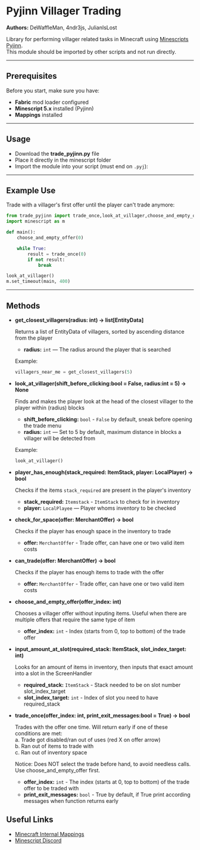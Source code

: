 # Pyjinn Villager Trading

**Authors:** DeWaffleMan, 4ndr3js, JulianIsLost

Library for performing villager related tasks in Minecraft using [Minescripts Pyjinn](https://minescript.net/pyjinn/).  
This module should be imported by other scripts and not run directly.

---

## Prerequisites

Before you start, make sure you have:

- **Fabric** mod loader configured
- **Minescript 5.x** installed (Pyjinn)
- **Mappings** installed

---

## Usage

- Download the **trade_pyjinn.py** file
- Place it directly in the minescript folder
- Import the module into your script (must end on `.pyj`):

---
## Example Use
Trade with a villager's first offer until the player can't trade anymore:
```py
from trade_pyjinn import trade_once,look_at_villager,choose_and_empty_offer
import minescript as m

def main():
    choose_and_empty_offer(0)

    while True:
        result = trade_once(0)
        if not result:
            break

look_at_villager()
m.set_timeout(main, 400)
```
---

## Methods

- **get_closest_villagers(radius: int) -> list[EntityData]**

   Returns a list of EntityData of villagers, sorted by ascending distance from the player

   - **radius:** `int` — The radius around the player that is searched

   Example:
   ```python
   villagers_near_me = get_closest_villagers(5)
   ```
   
- **look_at_villager(shift_before_clicking:bool = False, radius:int = 5) -> None**

   Finds and makes the player look at the head of the closest villager to the player within (radius) blocks

   - **shift_before_clicking:** `bool` - `False` by default, sneak before opening the trade menu
   - **radius:** `int` — Set to 5 by default, maximum distance in blocks a villager will be detected from

   Example:
   ```python
   look_at_villager()
   ```

- **player_has_enough(stack_required: ItemStack, player: LocalPlayer) -> bool**

  Checks if the items `stack_required` are present in the player's inventory
  
  - **stack_required:** `Itemstack` - `ItemStack` to check for in inventory
  - **player:** `LocalPlayee` — Player whoms inventory to be checked

- **check_for_space(offer: MerchantOffer) -> bool**

  Checks if the player has enough space in the inventory to trade
  
  - **offer:** `MerchantOffer` - Trade offer, can have one or two valid item costs

- **can_trade(offer: MerchantOffer) -> bool**

  Checks if the player has enough items to trade with the offer
  
  - **offer:** `MerchantOffer` - Trade offer, can have one or two valid item costs

- **choose_and_empty_offer(offer_index: int)**

  Chooses a villager offer without inputing items. Useful when there are multiple offers that require the same type of item
  
  - **offer_index:** `int` - Index (starts from 0, top to bottom) of the trade offer

- **input_amount_at_slot(required_stack: ItemStack, slot_index_target: int)**

  Looks for an amount of items in inventory, then inputs that exact amount into a slot in the ScreenHandler

  - **required_stack:** `ItemStack` - Stack needed to be on slot number slot_index_target
  - **slot_index_target:** `int` - Index of slot you need to have required_stack
 
- **trade_once(offer_index: int, print_exit_messages:bool = True) -> bool**

  Trades with the offer one time. Will return early if one of these conditions are met:\
    a. Trade got disabled/ran out of uses (red X on offer arrow)\
    b. Ran out of items to trade with\
    c. Ran out of inventory space

  Notice: Does NOT select the trade before hand, to avoid needless calls. Use choose_and_empty_offer first.

  - **offer_index:** `int` - The index (starts at 0, top to bottom) of the trade offer to be traded with
  - **print_exit_messages:** `bool` - True by default, if True print according messages when function returns early
   
## Useful Links

- [Minecraft Internal Mappings](https://mappings.dev) 
- [Minescript Discord](https://discord.gg/NjcyvrHTze)
